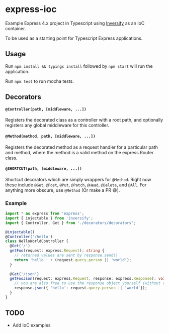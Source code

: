 # express-ioc
Example Express 4.x project in Typescript using [Inversify](https://github.com/inversify/InversifyJS) as an IoC container.

To be used as a starting point for Typescript Express applications.

## Usage
Run `npm install && typings install` followed by `npm start` will run the application.

Run `npm test` to run mocha tests.

## Decorators

#### `@Controller(path, [middleware, ...])`

Registers the decorated class as a controller with a root path, and optionally registers any global middleware for this controller.

#### `@Method(method, path, [middleware, ...])`

Registers the decorated method as a request handler for a particular path and method, where the method is a valid method on the express.Router class.

#### `@SHORTCUT(path, [middleware, ...])`

Shortcut decorators which are simply wrappers for `@Method`. Right now these include `@Get`, `@Post`, `@Put`, `@Patch`, `@Head`, `@Delete`, and `@All`. For anything more obscure, use `@Method` (Or make a PR :smile:).

### Example

```Typescript
import * as express from 'express';
import { injectable } from 'inversify';
import { Controller, Get } from './decorators/decorators';

@injectable()
@Controller('/hello')
class HelloWorldController {
  @Get('/')
  getFoo(request: express.Request): string {
    // returned values are sent by response.send()
    return 'hello ' + (request.query.person || 'world');
  }
  
  @Get('/json')
  getFooJson(request: express.Request, response: express.Response): void {
    // you are also free to use the response object yourself (without returning)
    response.json({ 'hello': request.query.person || 'world'});
  }
}

```

## TODO
* Add IoC examples

